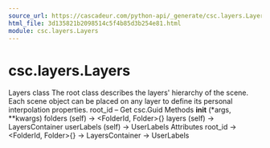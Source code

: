 ```yaml
---
source_url: https://cascadeur.com/python-api/_generate/csc.layers.Layers.html
html_file: 3d135821b2098514c5f4b85d3b254e81.html
module: csc.layers.Layers
---
```


# csc.layers.Layers 

Layers class The 
root class describes the layers' hierarchy of the scene.
Each scene object can be placed on any layer to define its personal interpolation properties. root_id – Get csc.Guid Methods __init__ (*args, **kwargs) folders (self) -> <FolderId, Folder>{} layers (self) -> LayersContainer userLabels (self) -> UserLabels Attributes root_id -> <FolderId, Folder>{} -> LayersContainer -> UserLabels